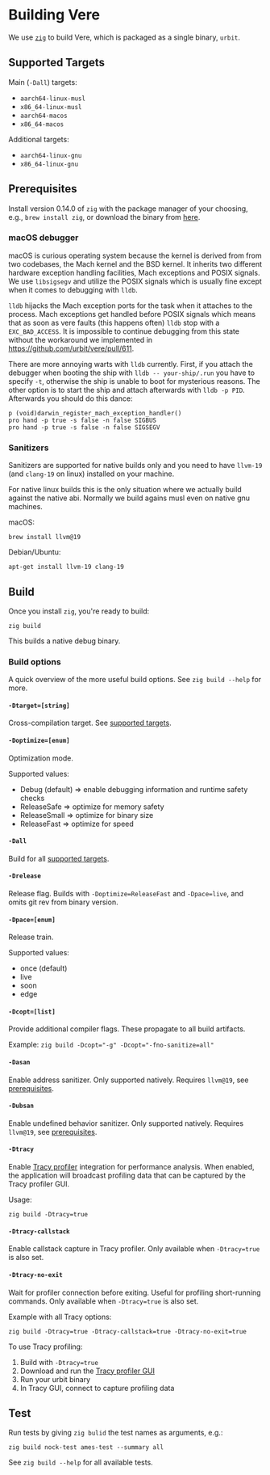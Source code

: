# Building Vere

We use [`zig`][zig] to build Vere, which is packaged as a single binary,
`urbit`.

## Supported Targets

Main (`-Dall`) targets:
- `aarch64-linux-musl`
- `x86_64-linux-musl`
- `aarch64-macos`
- `x86_64-macos`

Additional targets:
- `aarch64-linux-gnu`
- `x86_64-linux-gnu`

## Prerequisites

Install version 0.14.0 of `zig` with the package manager of your choosing, e.g., `brew install zig`, or download the binary from [here][zig-download].

### macOS debugger

macOS is curious operating system because the kernel is derived from from two codebases, the Mach kernel and the BSD kernel. It inherits two different hardware exception handling facilities, Mach exceptions and POSIX signals. We use `libsigsegv` and utilize the POSIX signals which is usually fine except when it comes to debugging with `lldb`.

`lldb` hijacks the Mach exception ports for the task when it attaches to the process. Mach exceptions get handled before POSIX signals which means that as soon as vere faults (this happens often) `lldb` stop with a `EXC_BAD_ACCESS`. It is impossible to continue debugging from this state without the workaround we implemented in https://github.com/urbit/vere/pull/611.

There are more annoying warts with `lldb` currently. First, if you attach the debugger when booting the ship with `lldb -- your-ship/.run` you have to specify `-t`, otherwise the ship is unable to boot for mysterious reasons. The other option is to start the ship and attach afterwards with `lldb -p PID`. Afterwards you should do this dance:

```
p (void)darwin_register_mach_exception_handler()
pro hand -p true -s false -n false SIGBUS
pro hand -p true -s false -n false SIGSEGV
```

### Sanitizers

Sanitizers are supported for native builds only and you need to have `llvm-19` (and `clang-19` on linux) installed on your machine.

For native linux builds this is the only situation where we actually build against the native abi. Normally we build agains musl even on native gnu machines.

macOS:
```terminal
brew install llvm@19
```

Debian/Ubuntu:
```terminal
apt-get install llvm-19 clang-19
```

## Build

Once you install `zig`, you're ready to build:
```console
zig build
```
This builds a native debug binary.

### Build options

A quick overview of the more useful build options.
See `zig build --help` for more.

#### `-Dtarget=[string]`
Cross-compilation target. See [supported targets](#supported-targets).

#### `-Doptimize=[enum]`
Optimization mode.

Supported values:
- Debug (default) => enable debugging information and runtime safety checks
- ReleaseSafe => optimize for memory safety
- ReleaseSmall => optimize for binary size
- ReleaseFast => optimize for speed

#### `-Dall`
Build for all [supported targets](#supported-targets).

#### `-Drelease`
Release flag. Builds with `-Doptimize=ReleaseFast` and `-Dpace=live`, and omits
git rev from binary version.

#### `-Dpace=[enum]`
Release train.

Supported values:
- once (default)
- live
- soon
- edge

#### `-Dcopt=[list]`
Provide additional compiler flags. These propagate to all build artifacts.

Example: `zig build -Dcopt="-g" -Dcopt="-fno-sanitize=all"`

#### `-Dasan`
Enable address sanitizer. Only supported natively. Requires `llvm@19`, see [prerequisites](#sanitizers).

#### `-Dubsan`
Enable undefined behavior sanitizer. Only supported natively. Requires `llvm@19`, see [prerequisites](#sanitizers).

#### `-Dtracy`
Enable [Tracy profiler](https://github.com/wolfpld/tracy) integration for performance analysis. When enabled, the application will broadcast profiling data that can be captured by the Tracy profiler GUI.

Usage:
```console
zig build -Dtracy=true
```

#### `-Dtracy-callstack`
Enable callstack capture in Tracy profiler. Only available when `-Dtracy=true` is also set.

#### `-Dtracy-no-exit`
Wait for profiler connection before exiting. Useful for profiling short-running commands. Only available when `-Dtracy=true` is also set.

Example with all Tracy options:
```console
zig build -Dtracy=true -Dtracy-callstack=true -Dtracy-no-exit=true
```

To use Tracy profiling:
1. Build with `-Dtracy=true`
2. Download and run the [Tracy profiler GUI](https://github.com/wolfpld/tracy/releases)
3. Run your urbit binary
4. In Tracy GUI, connect to capture profiling data

<!-- ## LSP Integration -->

<!-- ```console -->
<!-- bazel run //bazel:refresh_compile_commands -->
<!-- ``` -->

<!-- Running this command will generate a `compile_commands.json` file in the root -->
<!-- of the repository, which `clangd` (or other language server processors) will -->
<!-- use automatically to provide modern editor features like syntax highlighting, -->
<!-- go-to definitions, call hierarchies, symbol manipulation, etc. -->

## Test

Run tests by giving `zig bulid` the test names as arguments, e.g.:

```console
zig build nock-test ames-test --summary all
```

See `zig build --help` for all available tests.

[zig]: https://ziglang.org
[zig-download]: https://ziglang.org/download/
